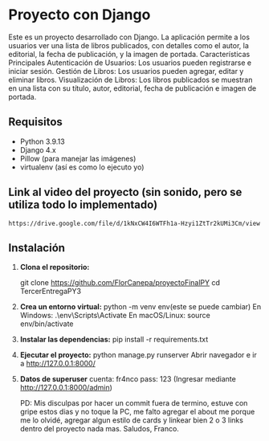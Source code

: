 # Proyecto con Django

Este es un proyecto desarrollado con Django. La aplicación permite a los usuarios ver una lista de libros publicados, con detalles como el autor, la editorial, la fecha de publicación, y la imagen de portada.
Características Principales
Autenticación de Usuarios: Los usuarios pueden registrarse e iniciar sesión.
Gestión de Libros: Los usuarios pueden agregar, editar y eliminar libros.
Visualización de Libros: Los libros publicados se muestran en una lista con su título, autor, editorial, fecha de publicación e imagen de portada.

## Requisitos

- Python 3.9.13
- Django 4.x
- Pillow (para manejar las imágenes)
- virtualenv (así es como lo ejecuto yo)

## Link al video del proyecto (sin sonido, pero se utiliza todo lo implementado)
    https://drive.google.com/file/d/1kNxCW4I6WTFh1a-Hzyi1ZtTr2kUMi3Cm/view


## Instalación

1. **Clona el repositorio:**

   git clone https://github.com/FlorCanepa/proyectoFinalPY
   cd TercerEntregaPY3

2. **Crea un entorno virtual:**
    python -m venv env(este se puede cambiar)
   En Windows:
   .\env\Scripts\Activate
   En macOS/Linux:
  source env/bin/activate

3. **Instalar las dependencias:**
     pip install -r requirements.txt

4. **Ejecutar el proyecto:**
   python manage.py runserver
Abrir navegador e ir a http://127.0.0.1:8000/

5. **Datos de superuser**
   cuenta: fr4nco
   pass: 123
   (Ingresar mediante http://127.0.0.1:8000/admin)

   PD: Mis disculpas por hacer un commit fuera de termino, estuve con gripe estos dias y no toque la PC, me falto agregar el about me porque me lo olvidé, agregar algun estilo de cards y linkear bien 2 o 3 links dentro del proyecto nada mas.
   Saludos,
   Franco.


